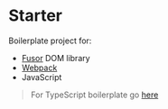 # Starter

Boilerplate project for:

- [Fusor](https://github.com/fusorjs/dom) DOM library
- [Webpack](https://webpack.js.org/)
- JavaScript

> For TypeScript boilerplate go [here](https://github.com/fusorjs/dom-starter-tsx-webpack)

